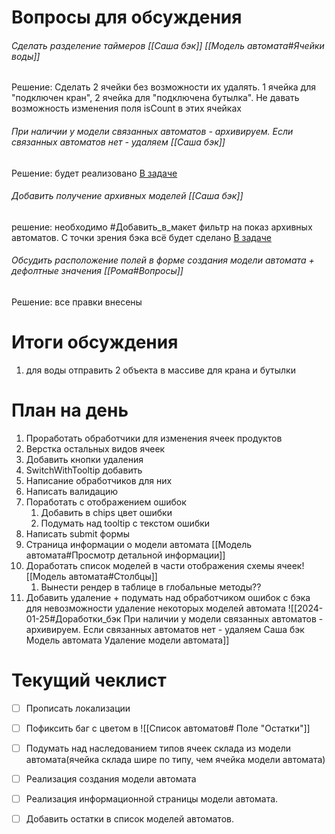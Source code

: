 # Вопросы для обсуждения
######  Сделать разделение таймеров [[Саша бэк]] [[Модель автомата#Ячейки воды]] 
Решение: Сделать 2 ячейки без возможности их удалять. 1 ячейка для "подключен кран", 2 ячейка для "подключена бутылка". Не давать возможность изменения поля isCount в этих ячейках
###### При наличии у модели связанных автоматов - архивируем. Если связанных автоматов нет - удаляем [[Саша бэк]] 
Решение: будет реализовано [В задаче](https://sheykertekh.bitrix24.ru/workgroups/group/85/tasks/task/view/7443/)
###### Добавить получение архивных моделей [[Саша бэк]] 
решение: необходимо #Добавить_в_макет фильтр на показ архивных автоматов. С точки зрения бэка всё будет сделано [В задаче](https://sheykertekh.bitrix24.ru/workgroups/group/85/tasks/task/view/7443/)
###### Обсудить расположение полей в форме создания модели автомата + дефолтные значения [[Рома#Вопросы]]
Решение: все правки внесены


# Итоги обсуждения
1. для воды отправить 2 объекта в массиве для крана и бутылки

# План на день
1. Проработать обработчики для изменения ячеек продуктов
2. Верстка остальных видов ячеек
3. Добавить кнопки удаления
4. SwitchWithTooltip добавить
5. Написание обработчиков для них
6. Написать валидацию
7. Поработать с  отображением ошибок
	1. Добавить в chips цвет ошибки
	2. Подумать над tooltip с текстом ошибки
8. Написать submit формы
9. Страница информации о модели автомата [[Модель автомата#Просмотр детальной информации]]
10. Доработать список моделей в части отображения схемы ячеек![[Модель автомата#Столбцы]]
	1. Вынести рендер в таблице в глобальные методы??
11. Добавить удаление + подумать над обработчиком ошибок с бэка для невозможности удаление некоторых моделей автомата ![[2024-01-25#Доработки_бэк При наличии у модели связанных автоматов - архивируем. Если связанных автоматов нет - удаляем Саша бэк Модель автомата Удаление модели автомата]]
# Текущий чеклист 
- [ ] Прописать локализации
- [ ] Пофиксить баг с цветом в ![[Список автоматов# Поле "Остатки"]]
 - [ ] Подумать над наследованием типов ячеек склада из модели автомата(ячейка склада шире по типу, чем ячейка модели автомата)
- [ ] Реализация создания модели автомата
- [ ] Реализация информационной страницы модели автомата. 
- [ ] Добавить остатки в список моделей автоматов.


